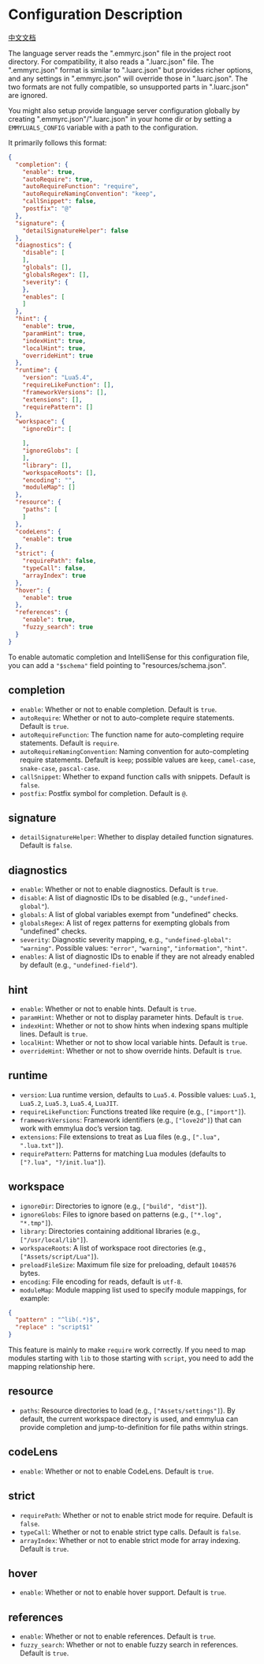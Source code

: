 # Configuration Description

[中文文档](./emmyrc_json_CN.md)

The language server reads the ".emmyrc.json" file in the project root directory. For compatibility, it also reads a ".luarc.json" file. The ".emmyrc.json" format is similar to ".luarc.json" but provides richer options, and any settings in ".emmyrc.json" will override those in ".luarc.json". The two formats are not fully compatible, so unsupported parts in ".luarc.json" are ignored.

You might also setup provide language server configuration globally by creating ".emmyrc.json"/".luarc.json" in your home dir or by setting a `EMMYLUALS_CONFIG` variable with a path to the configuration.

It primarily follows this format:
```json
{
  "completion": {
    "enable": true,
    "autoRequire": true,
    "autoRequireFunction": "require",
    "autoRequireNamingConvention": "keep",
    "callSnippet": false,
    "postfix": "@"
  },
  "signature": {
    "detailSignatureHelper": false
  },
  "diagnostics": {
    "disable": [
    ],
    "globals": [],
    "globalsRegex": [],
    "severity": {
    },
    "enables": [
    ]
  },
  "hint": {
    "enable": true,
    "paramHint": true,
    "indexHint": true,
    "localHint": true,
    "overrideHint": true
  },
  "runtime": {
    "version": "Lua5.4",
    "requireLikeFunction": [],
    "frameworkVersions": [],
    "extensions": [],
    "requirePattern": []
  },
  "workspace": {
    "ignoreDir": [

    ],
    "ignoreGlobs": [
    ],
    "library": [],
    "workspaceRoots": [],
    "encoding": "",
    "moduleMap": []
  },
  "resource": {
    "paths": [
    ]
  },
  "codeLens": {
    "enable": true
  },
  "strict": {
    "requirePath": false,
    "typeCall": false,
    "arrayIndex": true
  },
  "hover": {
    "enable": true
  },
  "references": {
    "enable": true,
    "fuzzy_search": true
  }
}
```

To enable automatic completion and IntelliSense for this configuration file, you can add a `"$schema"` field pointing to "resources/schema.json".

## completion
- `enable`: Whether or not to enable completion. Default is `true`.
- `autoRequire`: Whether or not to auto-complete require statements. Default is `true`.
- `autoRequireFunction`: The function name for auto-completing require statements. Default is `require`.
- `autoRequireNamingConvention`: Naming convention for auto-completing require statements. Default is `keep`; possible values are `keep`, `camel-case`, `snake-case`, `pascal-case`.
- `callSnippet`: Whether to expand function calls with snippets. Default is `false`.
- `postfix`: Postfix symbol for completion. Default is `@`.

## signature
- `detailSignatureHelper`: Whether to display detailed function signatures. Default is `false`.

## diagnostics
- `enable`: Whether or not to enable diagnostics. Default is `true`.
- `disable`: A list of diagnostic IDs to be disabled (e.g., `"undefined-global"`).
- `globals`: A list of global variables exempt from "undefined" checks.
- `globalsRegex`: A list of regex patterns for exempting globals from "undefined" checks.
- `severity`: Diagnostic severity mapping, e.g., `"undefined-global": "warning"`. Possible values: `"error"`, `"warning"`, `"information"`, `"hint"`.
- `enables`: A list of diagnostic IDs to enable if they are not already enabled by default (e.g., `"undefined-field"`).

## hint
- `enable`: Whether or not to enable hints. Default is `true`.
- `paramHint`: Whether or not to display parameter hints. Default is `true`.
- `indexHint`: Whether or not to show hints when indexing spans multiple lines. Default is `true`.
- `localHint`: Whether or not to show local variable hints. Default is `true`.
- `overrideHint`: Whether or not to show override hints. Default is `true`.

## runtime
- `version`: Lua runtime version, defaults to `Lua5.4`. Possible values: `Lua5.1`, `Lua5.2`, `Lua5.3`, `Lua5.4`, `LuaJIT`.
- `requireLikeFunction`: Functions treated like require (e.g., `["import"]`).
- `frameworkVersions`: Framework identifiers (e.g., `["love2d"]`) that can work with emmylua doc’s version tag.
- `extensions`: File extensions to treat as Lua files (e.g., `[".lua", ".lua.txt"]`).
- `requirePattern`: Patterns for matching Lua modules (defaults to `["?.lua", "?/init.lua"]`).

## workspace
- `ignoreDir`: Directories to ignore (e.g., `["build", "dist"]`).
- `ignoreGlobs`: Files to ignore based on patterns (e.g., `["*.log", "*.tmp"]`).
- `library`: Directories containing additional libraries (e.g., `["/usr/local/lib"]`).
- `workspaceRoots`: A list of workspace root directories (e.g., `["Assets/script/Lua"]`).
- `preloadFileSize`: Maximum file size for preloading, default `1048576` bytes.
- `encoding`: File encoding for reads, default is `utf-8`.
- `moduleMap`: Module mapping list used to specify module mappings, for example:
```json
{ 
  "pattern" : "^lib(.*)$", 
  "replace" : "script$1"
}
```

This feature is mainly to make `require` work correctly. If you need to map modules starting with `lib` to those starting with `script`, you need to add the mapping relationship here.

## resource
- `paths`: Resource directories to load (e.g., `["Assets/settings"]`). By default, the current workspace directory is used, and emmylua can provide completion and jump-to-definition for file paths within strings.

## codeLens
- `enable`: Whether or not to enable CodeLens. Default is `true`.

## strict
- `requirePath`: Whether or not to enable strict mode for require. Default is `false`.
- `typeCall`: Whether or not to enable strict type calls. Default is `false`.
- `arrayIndex`: Whether or not to enable strict mode for array indexing. Default is `true`.

## hover
- `enable`: Whether or not to enable hover support. Default is `true`.

## references
- `enable`: Whether or not to enable references. Default is `true`.
- `fuzzy_search`: Whether or not to enable fuzzy search in references. Default is `true`.
